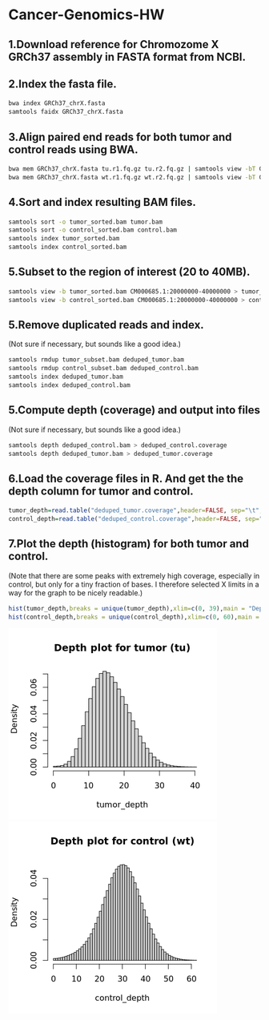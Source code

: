 # Cancer-Genomics-HW
## 1.Download reference for Chromozome X GRCh37 assembly in FASTA format from NCBI.
## 2.Index the fasta file.
```bash
bwa index GRCh37_chrX.fasta
samtools faidx GRCh37_chrX.fasta
```
## 3.Align paired end reads for both tumor and control reads using BWA.
```bash
bwa mem GRCh37_chrX.fasta tu.r1.fq.gz tu.r2.fq.gz | samtools view -bT GRCh37_chrX.fasta - > tumor.bam
bwa mem GRCh37_chrX.fasta wt.r1.fq.gz wt.r2.fq.gz | samtools view -bT GRCh37_chrX.fasta - > control.bam
```
## 4.Sort and index resulting BAM files.
```bash
samtools sort -o tumor_sorted.bam tumor.bam
samtools sort -o control_sorted.bam control.bam
samtools index tumor_sorted.bam
samtools index control_sorted.bam
```
## 5.Subset to the region of interest (20 to 40MB).
```bash
samtools view -b tumor_sorted.bam CM000685.1:20000000-40000000 > tumor_subset.bam
samtools view -b control_sorted.bam CM000685.1:20000000-40000000 > control_subset.bam
```
## 5.Remove duplicated reads and index.
(Not sure if necessary, but sounds like a good idea.)
```bash
samtools rmdup tumor_subset.bam deduped_tumor.bam
samtools rmdup control_subset.bam deduped_control.bam
samtools index deduped_tumor.bam
samtools index deduped_control.bam
```
## 5.Compute depth (coverage) and output into files
(Not sure if necessary, but sounds like a good idea.)
```bash
samtools depth deduped_control.bam > deduped_control.coverage
samtools depth deduped_tumor.bam > deduped_tumor.coverage
```
## 6.Load the coverage files in R. And get the the depth column for tumor and control.
```R
tumor_depth=read.table("deduped_tumor.coverage",header=FALSE, sep="\t", na.strings="NA", dec=".", strip.white=TRUE)$V3
control_depth=read.table("deduped_control.coverage",header=FALSE, sep="\t", na.strings="NA", dec=".", strip.white=TRUE)$V3
```
## 7.Plot the depth (histogram) for both tumor and control.
(Note that there are some peaks with extremely high coverage, especially in control, but only for a tiny fraction of bases. I therefore selected X limits in a way for the graph to be nicely readable.)
```R
hist(tumor_depth,breaks = unique(tumor_depth),xlim=c(0, 39),main = "Depth plot for tumor (tu)")
hist(control_depth,breaks = unique(control_depth),xlim=c(0, 60),main = "Depth plot for control (wt)")
```
![tumor](./tumor_depth.png) ![control](./control_depth.png)


